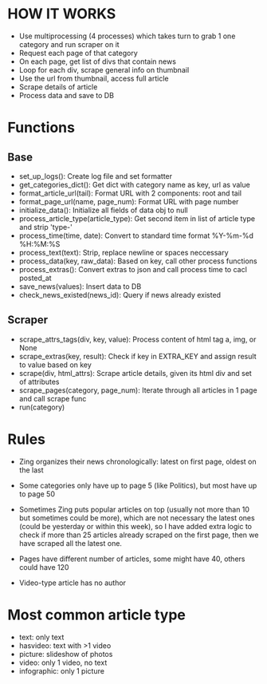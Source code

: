 # HOW IT WORKS
- Use multiprocessing (4 processes) which takes turn to grab 1 one category and run scraper on it
- Request each page of that category
- On each page, get list of divs that contain news
- Loop for each div, scrape general info on thumbnail
- Use the url from thumbnail, access full article
- Scrape details of article
- Process data and save to DB

# Functions
## Base
- set_up_logs(): Create log file and set formatter
- get_categories_dict(): Get dict with category name as key, url as value
- format_article_url(tail): Format URL with 2 components: root and tail
- format_page_url(name, page_num): Format URL with page number
- initialize_data(): Initialize all fields of data obj to null
- process_article_type(article_type): Get second item in list of article type and strip 'type-'
- process_time(time, date): Convert to standard time format %Y-%m-%d %H:%M:%S
- process_text(text): Strip, replace newline or spaces neccessary
- process_data(key, raw_data): Based on key, call other process functions
- process_extras(): Convert extras to json and call process time to cacl posted_at
- save_news(values): Insert data to DB 
- check_news_existed(news_id): Query if news already existed

## Scraper
- scrape_attrs_tags(div, key, value): Process content of html tag a, img, or None
- scrape_extras(key, result): Check if key in EXTRA_KEY and assign result to value based on key
- scrape(div, html_attrs): Scrape article details, given its html div and set of attributes
- scrape_pages(category, page_num): Iterate through all articles in 1 page and call scrape func
- run(category)

# Rules
- Zing organizes their news chronologically: latest on first page, oldest on the last
- Some categories only have up to page 5 (like Politics), but most have up to page 50
- Sometimes Zing puts popular articles on top (usually not more than 10 but sometimes could be more), which are not necessary the latest ones (could be yesterday or within this week), so I have added extra logic to check if more than 25 articles already scraped on the first page, then we have scraped all the latest one.
- Pages have different number of articles, some might have 40, others could have 120

- Video-type article has no author

# Most common article type
- text: only text
- hasvideo: text with >1 video
- picture: slideshow of photos
- video: only 1 video, no text
- infographic: only 1 picture

